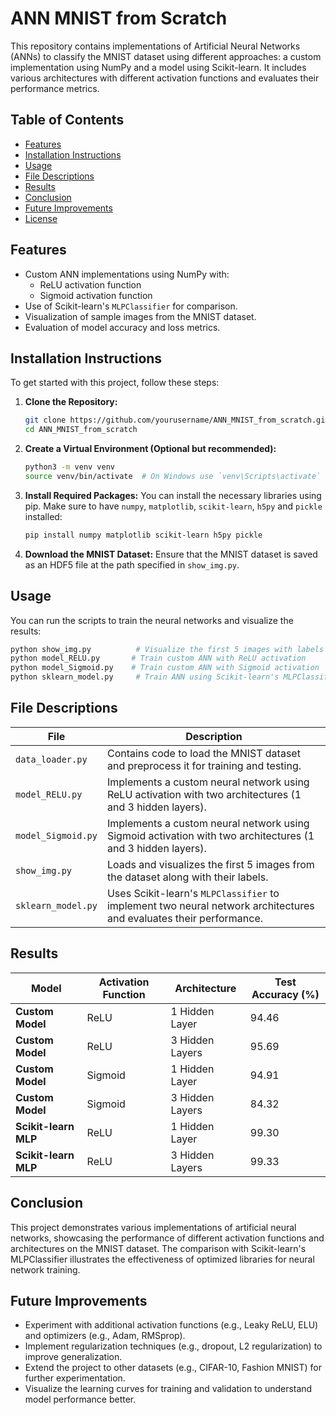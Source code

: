 # ANN MNIST from Scratch

This repository contains implementations of Artificial Neural Networks (ANNs) to classify the MNIST dataset using different approaches: a custom implementation using NumPy and a model using Scikit-learn. It includes various architectures with different activation functions and evaluates their performance metrics.

## Table of Contents
- [Features](#features)
- [Installation Instructions](#installation-instructions)
- [Usage](#usage)
- [File Descriptions](#file-descriptions)
- [Results](#results)
- [Conclusion](#conclusion)
- [Future Improvements](#future-improvements)
- [License](#license)

## Features
- Custom ANN implementations using NumPy with:
  - ReLU activation function
  - Sigmoid activation function
- Use of Scikit-learn's `MLPClassifier` for comparison.
- Visualization of sample images from the MNIST dataset.
- Evaluation of model accuracy and loss metrics.

## Installation Instructions

To get started with this project, follow these steps:

1. **Clone the Repository:**
   ```bash
   git clone https://github.com/yourusername/ANN_MNIST_from_scratch.git
   cd ANN_MNIST_from_scratch
   ```

2. **Create a Virtual Environment (Optional but recommended):**
   ```bash
   python3 -m venv venv
   source venv/bin/activate  # On Windows use `venv\Scripts\activate`
   ```

3. **Install Required Packages:**
   You can install the necessary libraries using pip. Make sure to have `numpy`, `matplotlib`, `scikit-learn`, `h5py` and `pickle` installed:
   ```bash
   pip install numpy matplotlib scikit-learn h5py pickle
   ```

4. **Download the MNIST Dataset:**
   Ensure that the MNIST dataset is saved as an HDF5 file at the path specified in `show_img.py`.

## Usage

You can run the scripts to train the neural networks and visualize the results:

```bash
python show_img.py          # Visualize the first 5 images with labels
python model_RELU.py       # Train custom ANN with ReLU activation
python model_Sigmoid.py    # Train custom ANN with Sigmoid activation
python sklearn_model.py     # Train ANN using Scikit-learn's MLPClassifier
```

## File Descriptions

| File               | Description                                                                                       |
|--------------------|---------------------------------------------------------------------------------------------------|
| `data_loader.py`   | Contains code to load the MNIST dataset and preprocess it for training and testing.              |
| `model_RELU.py`    | Implements a custom neural network using ReLU activation with two architectures (1 and 3 hidden layers). |
| `model_Sigmoid.py` | Implements a custom neural network using Sigmoid activation with two architectures (1 and 3 hidden layers). |
| `show_img.py`      | Loads and visualizes the first 5 images from the dataset along with their labels.                     |
| `sklearn_model.py` | Uses Scikit-learn's `MLPClassifier` to implement two neural network architectures and evaluates their performance. |

## Results

| **Model**           | **Activation Function** | **Architecture** | **Test Accuracy (%)** |
|---------------------|-------------------------|-------------------|------------------------|
| **Custom Model**    | ReLU                    | 1 Hidden Layer    | 94.46                  |
| **Custom Model**    | ReLU                    | 3 Hidden Layers   | 95.69                  |
| **Custom Model**    | Sigmoid                 | 1 Hidden Layer    | 94.91                  |
| **Custom Model**    | Sigmoid                 | 3 Hidden Layers   | 84.32                  |
| **Scikit-learn MLP**| ReLU                    | 1 Hidden Layer    | 99.30                  |
| **Scikit-learn MLP**| ReLU                    | 3 Hidden Layers   | 99.33                  |

## Conclusion

This project demonstrates various implementations of artificial neural networks, showcasing the performance of different activation functions and architectures on the MNIST dataset. The comparison with Scikit-learn's MLPClassifier illustrates the effectiveness of optimized libraries for neural network training.

## Future Improvements

- Experiment with additional activation functions (e.g., Leaky ReLU, ELU) and optimizers (e.g., Adam, RMSprop).
- Implement regularization techniques (e.g., dropout, L2 regularization) to improve generalization.
- Extend the project to other datasets (e.g., CIFAR-10, Fashion MNIST) for further experimentation.
- Visualize the learning curves for training and validation to understand model performance better.
